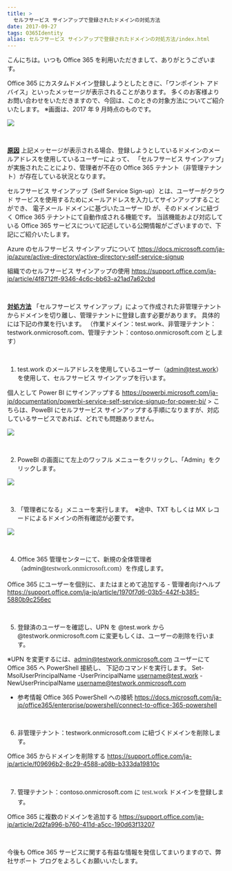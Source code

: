 ```yaml
---
title: >
  セルフサービス サインアップで登録されたドメインの対処方法
date: 2017-09-27
tags: O365Identity
alias: セルフサービス サインアップで登録されたドメインの対処方法/index.html
---
```

こんにちは。いつも Office 365 を利用いただきまして、ありがとうございます。

Office 365 にカスタムドメイン登録しようとしたときに、「ワンポイント アドバイス」といったメッセージが表示されることがあります。
多くのお客様よりお問い合わせをいただきますので、今回は、このときの対象方法についてご紹介いたします。
※画面は、2017 年 9 月時点のものです。

<a href="media/2017/09/2017092701.jpg">

![](2017092701.jpg)
</a>

&nbsp;

<u><strong>原因</strong></u>
上記メッセージが表示される場合、登録しようとしているドメインのメールアドレスを使用しているユーザーによって、
「セルフサービス サインアップ」が実施されたことにより、管理者が不在の Office 365 テナント（非管理テナント）が存在している状況となります。

セルフサービス サインアップ（Self Service Sign-up）とは、ユーザーがクラウド サービスを使用するためにメールアドレスを入力してサインアップすることができ、
電子メール ドメインに基づいたユーザー ID が、そのドメインに紐づく Office 365 テナントにて自動作成される機能です。
当該機能および対応している Office 365 サービスについて記述している公開情報がございますので、下記にご紹介いたします。

Azure のセルフサービス サインアップについて
<a href="https://docs.microsoft.com/ja-jp/azure/active-directory/active-directory-self-service-signup">https://docs.microsoft.com/ja-jp/azure/active-directory/active-directory-self-service-signup</a>

組織でのセルフサービス サインアップの使用
<a href="https://support.office.com/ja-jp/article/4f8712ff-9346-4c6c-bb63-a21ad7a62cbd">https://support.office.com/ja-jp/article/4f8712ff-9346-4c6c-bb63-a21ad7a62cbd</a>

&nbsp;

<u><strong>対処方法</strong></u>
「セルフサービス サインアップ」によって作成された非管理テナントからドメインを切り離し、管理テナントに登録し直す必要があります。
具体的には下記の作業を行います。
（作業ドメイン：test.work、非管理テナント：testwork.onmicrosoft.com、管理テナント：contoso.onmicrosoft.com とします）

&nbsp;

1. test.work のメールアドレスを使用しているユーザー（admin@test.work）を使用して、セルフサービス サインアップを行います。

個人として Power BI にサインアップする
<a href="https://powerbi.microsoft.com/ja-jp/documentation/powerbi-service-self-service-signup-for-power-bi/">https://powerbi.microsoft.com/ja-jp/documentation/powerbi-service-self-service-signup-for-power-bi/</a>
&gt; こちらは、PoweBI にセルフサービス サインアップする手順になりますが、対応しているサービスであれば、どれでも問題ありません。

<a href="media/2017/09/2017092702.jpg">

![](2017092702.jpg)
</a>

&nbsp;

2. PoweBI の画面にて左上のワッフル メニューをクリックし、「Admin」をクリックします。

<a href="media/2017/09/2017092703.jpg">

![](2017092703.jpg)
</a>

&nbsp;

3. 「管理者になる」メニューを実行します。　※途中、TXT もしくは MX レコードによるドメインの所有確認が必要です。

<a href="media/2017/09/2017092704.png">

![](2017092704.png)
</a>

&nbsp;

4. Office 365 管理センターにて、新規の全体管理者（admin@<span style="float: none;background-color: transparent;color: #333333;cursor: text;font-family: Georgia,'Times New Roman','Bitstream Charter',Times,serif;font-size: 16px;font-style: normal;font-variant: normal;font-weight: 400;letter-spacing: normal;line-height: 24px;text-align: left;text-decoration: none;text-indent: 0px">testwork.onmicrosoft.com</span>）を作成します。

Office 365 にユーザーを個別に、またはまとめて追加する - 管理者向けヘルプ
<a href="https://support.office.com/ja-jp/article/1970f7d6-03b5-442f-b385-5880b9c256ec">https://support.office.com/ja-jp/article/1970f7d6-03b5-442f-b385-5880b9c256ec</a>

&nbsp;

5. 登録済のユーザーを確認し、UPN を @test.work から @testwork.onmicrosoft.com に変更もしくは、ユーザーの削除を行います。

※UPN を変更するには、admin@testwork.onmicrosoft.com ユーザーにて Office 365 へ PowerShell 接続し、
下記のコマンドを実行します。
Set-MsolUserPrincipalName -UserPrincipalName username@test.work -NewUserPrincipalName username@testwork.onmicrosoft.com

- 参考情報
Office 365 PowerShell への接続
<a href="https://docs.microsoft.com/ja-jp/office365/enterprise/powershell/connect-to-office-365-powershell">https://docs.microsoft.com/ja-jp/office365/enterprise/powershell/connect-to-office-365-powershell</a>

&nbsp;

6. 非管理テナント：testwork.onmicrosoft.com に紐づくドメインを削除します。

Office 365 からドメインを削除する
<a href="https://support.office.com/ja-jp/article/f09696b2-8c29-4588-a08b-b333da19810c">https://support.office.com/ja-jp/article/f09696b2-8c29-4588-a08b-b333da19810c</a>

&nbsp;

7. 管理テナント：contoso.onmicrosoft.com に <span style="float: none;background-color: transparent;color: #333333;cursor: text;font-family: Georgia,'Times New Roman','Bitstream Charter',Times,serif;font-size: 16px;font-style: normal;font-variant: normal;font-weight: 400;letter-spacing: normal;line-height: 24px;text-align: left;text-decoration: none;text-indent: 0px">test.work </span>ドメインを登録します。

Office 365 に複数のドメインを追加する
<a href="https://support.office.com/ja-jp/article/2d2fa996-b760-411d-a5cc-190d63f13207">https://support.office.com/ja-jp/article/2d2fa996-b760-411d-a5cc-190d63f13207</a>

&nbsp;

今後も Office 365 サービスに関する有益な情報を発信してまいりますので、弊社サポート ブログをよろしくお願いいたします。